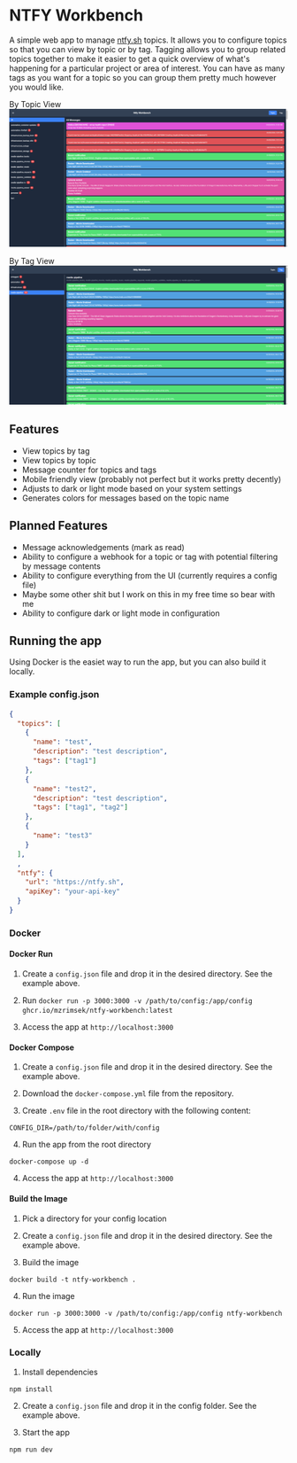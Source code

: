 # NTFY Workbench

A simple web app to manage [ntfy.sh](https://ntfy.sh) topics. It allows you to configure topics so that you can view by topic or by tag. Tagging allows you to group related topics together to make it easier to get a quick overview of what's happening for a particular project or area of interest. You can have as many tags as you want for a topic so you can group them pretty much however you would like.

By Topic View
![By Topic View](./docs/messages-by-topic.png)

By Tag View
![By Tag View](./docs/messages-by-tag.png)

## Features

- View topics by tag
- View topics by topic
- Message counter for topics and tags
- Mobile friendly view (probably not perfect but it works pretty decently)
- Adjusts to dark or light mode based on your system settings
- Generates colors for messages based on the topic name

## Planned Features

- Message acknowledgements (mark as read)
- Ability to configure a webhook for a topic or tag with potential filtering by message contents
- Ability to configure everything from the UI (currently requires a config file)
- Maybe some other shit but I work on this in my free time so bear with me
- Ability to configure dark or light mode in configuration

## Running the app

Using Docker is the easiet way to run the app, but you can also build it locally.

### Example config.json

```json
{
  "topics": [
    {
      "name": "test",
      "description": "test description",
      "tags": ["tag1"]
    },
    {
      "name": "test2",
      "description": "test description",
      "tags": ["tag1", "tag2"]
    },
    {
      "name": "test3"
    }
  ],
  ,
  "ntfy": {
    "url": "https://ntfy.sh",
    "apiKey": "your-api-key"
  }
}
```

### Docker

#### Docker Run

1. Create a `config.json` file and drop it in the desired directory. See the example above.

2. Run `docker run -p 3000:3000 -v /path/to/config:/app/config ghcr.io/mzrimsek/ntfy-workbench:latest`

3. Access the app at `http://localhost:3000`

#### Docker Compose

1. Create a `config.json` file and drop it in the desired directory. See the example above.

2. Download the `docker-compose.yml` file from the repository.

3. Create `.env` file in the root directory with the following content:

```shell
CONFIG_DIR=/path/to/folder/with/config
```

4. Run the app from the root directory

```shell
docker-compose up -d
```

4. Access the app at `http://localhost:3000`

#### Build the Image

1. Pick a directory for your config location

2. Create a `config.json` file and drop it in the desired directory. See the example above.

3. Build the image

```shell
docker build -t ntfy-workbench .
```

4. Run the image

```shell
docker run -p 3000:3000 -v /path/to/config:/app/config ntfy-workbench
```

5. Access the app at `http://localhost:3000`

### Locally

1. Install dependencies

```shell
npm install
```

2. Create a `config.json` file and drop it in the config folder. See the example above.

3. Start the app

```shell
npm run dev
```
